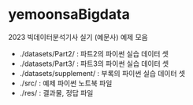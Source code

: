 # yemoonsaBigdata
2023 빅데이터분석기사 실기 (예문사) 예제 모음

- ./datasets/Part2/ : 파트2의 파이썬 실습 데이터 셋
- ./datasets/Part3/ : 파트3의 파이썬 실습 데이터 셋
- ./datasets/supplement/ : 부록의 파이썬 실습 데이터 셋
- ./src/ : 예제 파이썬 노트북 파일
- ./res/ : 결과물, 정답 파일
